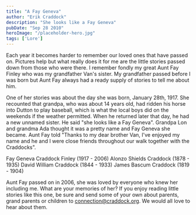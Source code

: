 ```yaml
---
title: "A Fay Geneva"
author: "Erik Craddock"
description: "She looks like a Fay Geneva"
pubDate: "Sep 28 2010"
heroImage: "/placeholder-hero.jpg"
tags: ['Lore']
---
```

Each year it becomes harder to remember our loved ones that have passed on. Pictures help but what really does it for me are the little stories passed down from those who were there. I remember fondly my great Aunt Fay Finley who was my grandfather Van's sister. My grandfather passed before I was born but Aunt Fay always had a ready supply of stories to tell me about him.

One of her stories was about the day she was born, January 28th, 1917. She recounted that grandpa, who was about 14 years old, had ridden his horse into Dutton to play baseball, which is what the local boys did on the weekends if the weather permitted. When he returned later that day, he had a new unnamed sister. He said "she looks like a Fay Geneva". Grandpa Lon and grandma Ada thought it was a pretty name and Fay Geneva she became. Aunt Fay told "Thanks to my dear brother Van, I've enjoyed my name and he and I were close friends throughout our walk together with the Craddocks".

Fay Geneva Craddock Finley (1917 - 2006)
Alonzo Shields Craddock (1878 - 1935)
David William Craddock (1844 - 1933)
James Bascum Craddock (1819 - 1904)

Aunt Fay passed on in 2006, she was loved by everyone who knew her including me. What are your memories of her? If you enjoy reading little stories like this one, be sure and send some of your own about parents, grand parents or children to connection@craddock.org. We would all love to hear about them.
